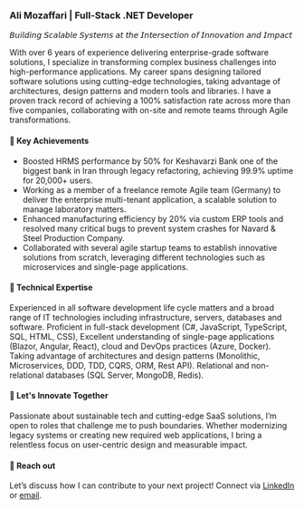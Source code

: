 ### Ali Mozaffari | Full-Stack .NET Developer
𝘉𝘶𝘪𝘭𝘥𝘪𝘯𝘨 𝘚𝘤𝘢𝘭𝘢𝘣𝘭𝘦 𝘚𝘺𝘴𝘵𝘦𝘮𝘴 𝘢𝘵 𝘵𝘩𝘦 𝘐𝘯𝘵𝘦𝘳𝘴𝘦𝘤𝘵𝘪𝘰𝘯 𝘰𝘧 𝘐𝘯𝘯𝘰𝘷𝘢𝘵𝘪𝘰𝘯 𝘢𝘯𝘥 𝘐𝘮𝘱𝘢𝘤𝘵

With over 6 years of experience delivering enterprise-grade software solutions, I specialize in transforming complex business challenges into high-performance applications. My career spans designing tailored software solutions using cutting-edge technologies, taking advantage of architectures, design patterns and modern tools and libraries. I have a proven track record of achieving a 100% satisfaction rate across more than five companies, collaborating with on-site and remote teams through Agile transformations.

#### 📌 Key Achievements
- Boosted HRMS performance by 50% for Keshavarzi Bank one of the biggest bank in Iran through legacy refactoring, achieving 99.9% uptime for 20,000+ users.
- Working as a member of a freelance remote Agile team (Germany) to deliver the enterprise multi-tenant application, a scalable solution to manage laboratory matters.
- Enhanced manufacturing efficiency by 20% via custom ERP tools and resolved many critical bugs to prevent system crashes for Navard & Steel Production Company.
- Collaborated with several agile startup teams to establish innovative solutions from scratch, leveraging different technologies such as microservices and single-page applications.

#### 📌 Technical Expertise
Experienced in all software development life cycle matters and a broad range of IT technologies including infrastructure, servers, databases and software. Proficient in full-stack development (C#, JavaScript, TypeScript, SQL, HTML, CSS), Excellent understanding of single-page applications (Blazor, Angular, React), cloud and DevOps practices (Azure, Docker). Taking advantage of architectures and design patterns (Monolithic, Microservices, DDD, TDD, CQRS, ORM, Rest API). Relational and non-relational databases (SQL Server, MongoDB, Redis).

#### 📌 Let's Innovate Together
Passionate about sustainable tech and cutting-edge SaaS solutions, I’m open to roles that challenge me to push boundaries. Whether modernizing legacy systems or creating new required web applications, I bring a relentless focus on user-centric design and measurable impact.

#### 📌 Reach out
Let’s discuss how I can contribute to your next project! Connect via [LinkedIn](https://www.linkedin.com/in/alimzfr/) or [email](mailto:alimozaffari13701370@gmail.com).
